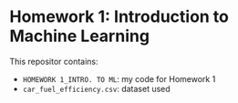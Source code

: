 # Homework 1: Introduction to Machine Learning
This repositor contains:
- `HOMEWORK 1_INTRO. TO ML`: my code for Homework 1
- `car_fuel_efficiency.csv`: dataset used
